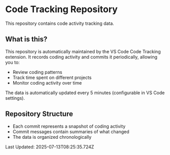 # Code Tracking Repository

This repository contains code activity tracking data.

## What is this?

This repository is automatically maintained by the VS Code Code Tracking extension. It records coding activity and commits it periodically, allowing you to:

- Review coding patterns
- Track time spent on different projects
- Monitor coding activity over time

The data is automatically updated every 5 minutes (configurable in VS Code settings).

## Repository Structure

- Each commit represents a snapshot of coding activity
- Commit messages contain summaries of what changed
- The data is organized chronologically

Last Updated: 2025-07-13T08:25:35.724Z

